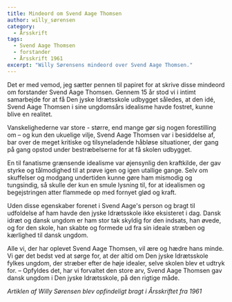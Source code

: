 ```yaml
---
title: Mindeord om Svend Aage Thomsen
author: willy_sørensen
category:
  - Årsskrift
tags:
  - Svend Aage Thomsen
  - forstander
  - Årsskrift 1961
excerpt: "Willy Sørensens mindeord over Svend Aage Thomsen."
---
```


Det er med vemod, jeg sætter pennen til papiret for at skrive disse mindeord om forstander Svend Aage Thomsen. Gennem 15 år stod vi i intimt samarbejde for at få Den jyske Idrætsskole udbygget således, at den idé, Svend Aage Thomsen i sine ungdomsårs idealisme havde fostret, kunne blive en realitet.

Vanskelighederne var store - større, end mange gør sig nogen forestilling om – og kun den ukuelige vilje, Svend Aage Thomsen var i besiddelse af, bar over de meget kritiske og tilsyneladende håbløse situationer, der gang på gang opstod under bestræbelserne for at få skolen udbygget.

En til fanatisme grænsende idealisme var øjensynlig den kraftkilde, der gav styrke og tålmodighed til at prøve igen og igen utallige gange. Selv om skuffelser og modgang undertiden kunne gøre ham mismodig og tungsindig, så skulle der kun en smule lysning til, for at idealismen og begejstringen atter flammede op med fornyet glød og kraft.

Uden disse egenskaber forenet i Svend Aage's person og bragt til udfoldelse af ham havde den jyske Idrætsskole ikke eksisteret i dag. Dansk idræt og dansk ungdom er ham stor tak skyldig for den indsats, han øvede, og for den skole, han skabte og formede ud fra sin ideale stræben og kærlighed til dansk ungdom.

Alle vi, der har oplevet Svend Aage Thomsen, vil ære og hædre hans minde. Vi gør det bedst ved at sørge for, at der altid om Den jyske Idrætsskole fylkes ungdom, der stræber efter de høje idealer, selve skolen blev et udtryk for. – Opfyldes det, har vi forvaltet den store arv, Svend Aage Thomsen gav dansk ungdom i Den jyske Idrætsskole, på den rigtige måde.

_Artiklen af Willy Sørensen blev opfindeligt bragt i Årsskriftet fra 1961_
